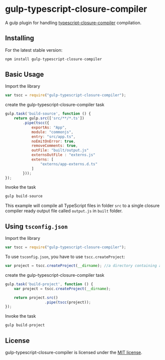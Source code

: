 gulp-typescript-closure-compiler
===============
A gulp plugin for handling [typescript-closure-compiler](https://github.com/sagifogel/typescript-closure-compiler) compilation.

## Installing

For the latest stable version:

```js
npm install gulp-typescript-closure-compiler
```

Basic Usage
----------
Import the library
```javascript
var tscc = require("gulp-typescript-closure-compiler");
``` 
create the gulp-typescript-closure-compiler task 

```javascript
gulp.task('build-source', function () {
    return gulp.src(['src/**/*.ts'])
        .pipe(tscc({
            exportAs: "App",
	        module: "commonjs",
            entry: "src/app.ts",
            noEmitOnError: true,
            removeComments: true,
            outFile: "built/output.js"
			externsOutFile : "externs.js"
			externs: [
				"externs/app-externs.d.ts"
			]
        }));
});
```
Invoke the task 
```javascript
gulp build-source
```
This example will compile all TypeScript files in folder `src` to a single closure compiler ready output file called `output.js` in `built` folder.

Using `tsconfig.json`
-------------
Import the library
```javascript
var tscc = require("gulp-typescript-closure-compiler");
```
To use `tsconfig.json`, you have to use `tscc.createProject`:

```javascript
var project = tscc.createProject(__dirname); //a directory containing a tsconfig.json 
```
create the gulp-typescript-closure-compiler task
```javascript
gulp.task('build-project', function () {
    var project = tscc.createProject(__dirname);

    return project.src()
                  .pipe(tscc(project));
});
```
Invoke the task 
```javascript
gulp build-project
```

License
-------
gulp-typescript-closure-compiler is licensed under the [MIT license](http://opensource.org/licenses/MIT).